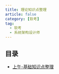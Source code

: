```yaml
---
title: 理论知识点整理
article: false
category: [软考]
tag:
  - 软考
  - 系统架构设计师
---
```


## 目录

- [上午-基础知识点整理](./basic-knowledge)
